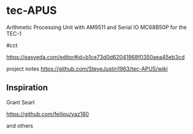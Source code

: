 # tec-APUS

Arithmetic Processing Unit with AM9511 and Serial IO MC68B50P for the TEC-1

#cct

https://easyeda.com/editor#id=b1ce73d0d62041968f0350aea45eb3cd

project notes https://github.com/SteveJustin1963/tec-APUS/wiki


## Inspiration

Grant Searl 

https://github.com/feilipu/yaz180

and others

 
